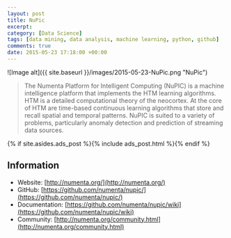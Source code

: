 ```yaml
---
layout: post
title: NuPic
excerpt:
category: [Data Science]
tags: [data mining, data analysis, machine learning, python, github]
comments: true
date: 2015-05-23 17:18:00 +00:00
---
```


![Image alt]({{ site.baseurl }}/images/2015-05-23-NuPic.png "NuPic")

>The Numenta Platform for Intelligent Computing (NuPIC) is a machine intelligence 
platform that implements the HTM learning algorithms. HTM is a detailed computational 
theory of the neocortex. At the core of HTM are time-based continuous learning 
algorithms that store and recall spatial and temporal patterns. NuPIC is suited to 
a variety of problems, particularly anomaly detection and prediction of streaming data sources.

<!-- more -->

{% if site.asides.ads_post    %}{% include ads_post.html      %}{% endif %}

## Information

- Website: [http://numenta.org/](http://numenta.org/)
- GitHub: [https://github.com/numenta/nupic/](https://github.com/numenta/nupic/)
- Documentation: [https://github.com/numenta/nupic/wiki](https://github.com/numenta/nupic/wiki)
- Community: [http://numenta.org/community.html](http://numenta.org/community.html)
